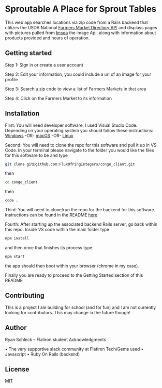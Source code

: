 # Sproutable A Place for Sprout Tables

This web app searches locations via zip code from a Rails backend that utilizes the USDA National [Farmers Market Directory API](https://search.ams.usda.gov/farmersmarkets/v1/svcdesc.html/) and displays pages with pictures pulled from [Imsea](https://imsea.herokuapp.com/) the image Api. along with information about products provided and hours of operation.

## Getting started

Step 1: Sign in or create a user account

Step 2: Edit your information, you could include a url of an image for your profile

Step 3: Search a zip code to view a list of Farmers Markets in that area

Step 4: Click on the Farmers Market to its information

## Installation

First: You will need developer software, I used Visual Studio Code. Depending on your operating system you should follow these instructions: [Windows](https://code.visualstudio.com/docs/setup/windows) -OR- [macOS](https://code.visualstudio.com/docs/setup/mac) -OR- [Linux](https://code.visualstudio.com/docs/setup/linux)

Second: You will need to clone the repo for this software and pull it up in VS Code. In your terminal please navigate to the folder you would like the files for this software to be and type
```bash
git clone git@github.com:FluxOfPingIntegers/congo_client.git
```
then
```bash
cd congo_client
```
then
```bash
code .
```

Third: You will need to clone/run the repo for the backend for this software. Instructions can be found in the README [here](https://github.com/FluxOfPingIntegers/sproutable-backend)

Fourth: After starting up the associated backend Rails server, go back within this repo.  Inside VS code within the main folder type 
```bash
npm install
```
and then once that finishes its process type
```bash
npm start
```
the app should then boot within your browser (chrome in my case).

Finally you are ready to proceed to the Getting Started section of this README

## Contributing
 This is a project I am building for school (and for fun) and I am not currently looking for contributors. This may change in the future though!

## Author

Ryan Schleck – Flatiron student Acknowledgments

• The very supportive slack community at Flatiron Tech/Gems used • Javascript • Ruby On Rails (backend)

## License

[MIT](https://choosealicense.com/licenses/mit/)